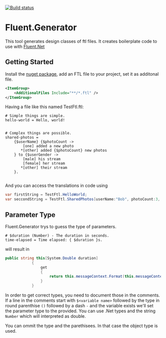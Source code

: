 [![Build status](https://ci.appveyor.com/api/projects/status/yj6pvlhnjpfrdrqn?svg=true)](https://ci.appveyor.com/project/LokiMidgard/fluent-generator)

# Fluent.Generator
This tool generates design classes of ftl files. It creates boilerplate code to use with [Fluent.Net](https://github.com/blushingpenguin/Fluent.Net)

## Getting Started

Install the [nuget package](https://www.nuget.org/packages/SourceGenerator.Fluent/), add an FTL file to your project, set it as additonal file.

```xml
<ItemGroup>
    <AdditionalFiles Include="**/*.ftl" />
</ItemGroup>
```

Having a file like this named TestFtl.ftl:
```ftl
# Simple things are simple.
hello-world = Hello, world!


# Complex things are possible.
shared-photos =
    {$userName} {$photoCount ->
        [one] added a new photo
       *[other] added {$photoCount} new photos
    } to {$userGender ->
        [male] his stream
        [female] her stream
       *[other] their stream
    }.  


```

And you can access the translations in code using
```c#
var firstString = TestFtl.HelloWorld;
var seccondString = TestFtl.SharedPhotos[userName:"Bob", photoCount:3, userGender:"male"];
```

## Parameter Type

Fluent.Generator trys to guess the type of parameters.
```
# $duration (Number) - The duration in seconds.
time-elapsed = Time elapsed: { $duration }s.
```

will result in

```c#
public string this[System.Double duration]
            {
                get
                {
                    return this.messageContext.Format(this.messageContext.GetMessage("time-elapsed"), new Dictionary<string, object>{{"duration", duration}});
                }
            }
```

In order to get correct types, you need to document those in the comments. If a line in the comments start with `$<variable name>` followed by the type in round parenthise `()` followed by a dash `-` and the variable exists
we'll set the parameter type to the provided. You can use .Net types and the string `Number` which will interpreted as double.

You can ommit the type and the parethisees. In that case the object type is used.

